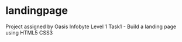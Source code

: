 # landingpage
Project assigned by Oasis Infobyte 
Level 1
Task1 - Build a landing page using HTML5 CSS3
